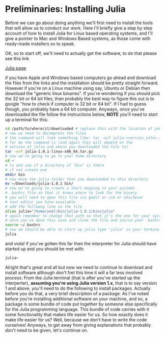 # Preliminaries: Installing Julia

Before we can go about doing anything we'll first need to install the tools that will allow us to conduct our work. Here I'll briefly give a step by step account of how to install Julia for Linux based operating systems, and I'll give a pointer to Mac and Windows Based systems, as those come with ready-made installers so to speak. 

OK, so to start off, we'll need to actually get the software, to do that please see this link 

[Julia page](https://julialang.org/downloads/)

if you have Apple and Windows based computers go ahead and download the files from the links and the installation should be pretty straight forward. However if you're on a Linux machine using say, Ubuntu or Debian then download the "generic linux binaries". If you're wondering if you should pick the 32 bit or 64 bit files, then probably the best way to figure this out is to google "how to check if computer is 32 bit or 64 bit". If I had to guess though, you probably have a 64 bit computer. Anyways, once you've downloaded the file follow the instructions below, **NOTE** you'll need to start up a terminal for this: 

```bash
cd /path/to/where/it/downloaded # replace this with the location of your download path
# now we need to decompress the files
# the command will look something like: tar -xvf julia-<version_info>.tar.gz
# for me the command is (and again this will depend on the 
# version of julia and where you downloaded the file to)
tar -xvf julia-1.0.1-linux-x86_64.tar.gz
# now we're going to go to your home directory
cd ~
# ls and see if a directory of "bin" is there
# if not create one
mkdir bin
# now move the julia folder that you downloaded to this directory
mv ~/Downloads/julia-1.0.1 bin/
# now we're going to create a short mapping in your systems 
# .bashrc file so that it knows where to look for the binary
# you will need to open this file via gedit or vim or whichever
# text editor you have available
# add the followng line in the file
alias julia="/home/yoel/bin/julia-1.0.1/bin/julia"
# again remember to change that path so that it's the one for your system!
# once you've done this save and close the file and source your .bashrc again: 
source ~/.bashrc
# now we should be able to start up julia type "julia" in your terminal: 
julia
```

and viola! if you've gotten this far then the interpreter for Julia should have started up and you should be met with: 

```julia
julia>
```
Alright that's great and all but now we need to continue to download and install software although don't fret this time it will a far less involved process. From the Julia terminal (that is after you've started up the interperter), **assuming you're using Julia version 1.x**, that is to say version 1 and above, you'll need to do the following to install packages. Actually before you do that, a very brief description of a package. As I've noted before you're installing additional software on your machine, and so, a package is some bundle of code put together by someone else specifically for the Julia programming language. This bundle of code carries with it some functionality that makes life easier for us. So how exactly does it make life easier for us? Well, because we don't have to write the code ourselves! Anyways, to get away from giving explanations that probably don't need to be given, let's continue on. 
